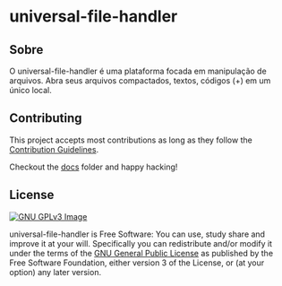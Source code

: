 # universal-file-handler

## Sobre

O universal-file-handler é uma plataforma focada em manipulação de arquivos. Abra seus arquivos compactados, textos, códigos (+) em um único local.

## Contributing

This project accepts most contributions as long as they follow the [Contribution Guidelines](./docs/CONTRIBUTING.md).

Checkout the [docs](./docs) folder and happy hacking!

## License

[![GNU GPLv3 Image](https://www.gnu.org/graphics/gplv3-127x51.png)](http://www.gnu.org/licenses/gpl-3.0.en.html)

universal-file-handler is Free Software: You can use, study share and improve it at your
will. Specifically you can redistribute and/or modify it under the terms of the
[GNU General Public License](https://www.gnu.org/licenses/gpl.html) as
published by the Free Software Foundation, either version 3 of the License, or
(at your option) any later version.
